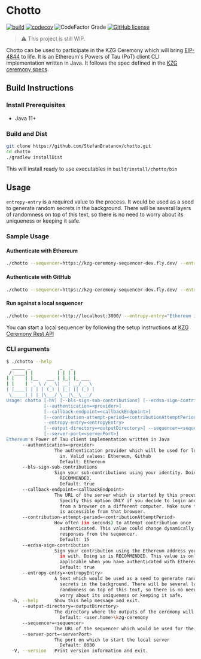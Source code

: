 # Chotto

[![build](https://github.com/StefanBratanov/chotto/actions/workflows/build.yml/badge.svg)](https://github.com/StefanBratanov/chotto/actions/workflows/build.yml)
[![codecov](https://codecov.io/github/StefanBratanov/chotto/branch/master/graph/badge.svg?token=9WEPEA6GA7)](https://codecov.io/github/StefanBratanov/chotto)
![CodeFactor Grade](https://img.shields.io/codefactor/grade/github/StefanBratanov/chotto/master)
[![GitHub license](https://img.shields.io/github/license/StefanBratanov/chotto.svg)](https://github.com/StefanBratanov/chotto/blob/master/LICENSE)

> ⚠️ This project is still WIP.

Chotto can be used to participate in the KZG Ceremony which will
bring [EIP-4844](https://www.eip4844.com/) to life. It is an Ethereum's Powers of Tau
(PoT) client CLI implementation written in Java. It follows the spec defined in
the [KZG ceremony specs](https://github.com/ethereum/kzg-ceremony-specs).

## Build Instructions

### Install Prerequisites

- Java 11+

### Build and Dist

```bash
git clone https://github.com/StefanBratanov/chotto.git
cd chotto
./gradlew installDist
```

This will install ready to use executables in `build/install/chotto/bin`

## Usage

`entropy-entry` is a required value to the process. It would be used as a seed to generate random
secrets in the background. There will be several layers of randomness on top of this text, so there
is no need to worry about its uniqueness or keeping it safe.

### Sample Usage

#### Authenticate with Ethereum

```bash
./chotto --sequencer=https://kzg-ceremony-sequencer-dev.fly.dev/ --entropy-entry="Ethereum is awesome"
```

#### Authenticate with GitHub

```bash
./chotto --sequencer=https://kzg-ceremony-sequencer-dev.fly.dev/ --entropy-entry="Ethereum is awesome" --authentication=github
```

#### Run against a local sequencer

```bash
./chotto --sequencer=http://localhost:3000/ --entropy-entry="Ethereum is awesome"
```

You can start a local sequencer by following the setup instructions at [KZG Ceremony Rest API](https://github.com/ethereum/kzg-ceremony-sequencer)

### CLI arguments

```bash
$ ./chotto --help
  _____ _           _   _
 / ____| |         | | | |
| |    | |__   ___ | |_| |_ ___
| |    | '_ \ / _ \| __| __/ _ \
| |____| | | | (_) | |_| || (_) |
 \_____|_| |_|\___/ \__|\__\___/
Usage: chotto [-hV] [--bls-sign-sub-contributions] [--ecdsa-sign-contribution]
              [--authentication=<provider>]
              [--callback-endpoint=<callbackEndpoint>]
              [--contribution-attempt-period=<contributionAttemptPeriod>]
              --entropy-entry=<entropyEntry>
              [--output-directory=<outputDirectory>] --sequencer=<sequencer>
              [--server-port=<serverPort>]
Ethereum's Power of Tau client implementation written in Java
      --authentication=<provider>
                  The authentication provider which will be used for logging
                    in. Valid values: Ethereum, Github
                    Default: Ethereum
      --bls-sign-sub-contributions
                  Sign your sub-contributions using your identity. Doing so is
                    RECOMMENDED.
                    Default: true
      --callback-endpoint=<callbackEndpoint>
                  The URL of the server which is started by this process.
                    Specify this option ONLY if you decide to login and sign
                    from a browser on a different computer. Make sure the URL
                    is accessible from that browser.
      --contribution-attempt-period=<contributionAttemptPeriod>
                  How often (in seconds) to attempt contribution once
                    authenticated. This value could change dynamically based on
                    responses from the sequencer.
                    Default: 15
      --ecdsa-sign-contribution
                  Sign your contribution using the Ethereum address you logged
                    in with. Doing so is RECOMMENDED. This value is only
                    applicable when you have authenticated with Ethereum.
                    Default: true
      --entropy-entry=<entropyEntry>
                  A text which would be used as a seed to generate random
                    secrets in the background. There will be several layers of
                    randomness on top of this text, so there is no need to
                    worry about its uniqueness or keeping it safe.
  -h, --help      Show this help message and exit.
      --output-directory=<outputDirectory>
                  The directory where the outputs of the ceremony will be saved
                    Default: <user.home>\kzg-ceremony
      --sequencer=<sequencer>
                  The URL of the sequencer which would be used for the ceremony
      --server-port=<serverPort>
                  The port on which to start the local server
                    Default: 8080
  -V, --version   Print version information and exit.
```
